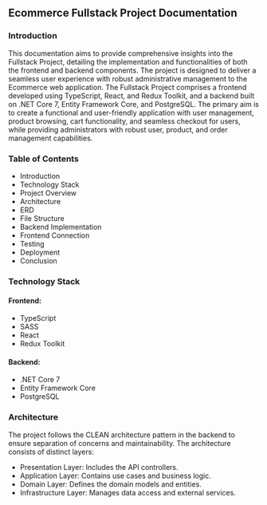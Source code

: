 ## Ecommerce Fullstack Project Documentation
### Introduction
This documentation aims to provide comprehensive insights into the Fullstack Project, detailing the implementation and functionalities of both the frontend and backend components. The project is designed to deliver a seamless user experience with robust administrative management to the Ecommerce web application. The Fullstack Project comprises a frontend developed using TypeScript, React, and Redux Toolkit, and a backend built on .NET Core 7, Entity Framework Core, and PostgreSQL. The primary aim is to create a functional and user-friendly application with user management, product browsing, cart functionality, and seamless checkout for users, while providing administrators with robust user, product, and order management capabilities.

### Table of Contents
- Introduction
- Technology Stack
- Project Overview
- Architecture
- ERD
- File Structure
- Backend Implementation
- Frontend Connection
- Testing
- Deployment
- Conclusion

### Technology Stack
#### Frontend:
- TypeScript
- SASS
- React
- Redux Toolkit
#### Backend:
- .NET Core 7
- Entity Framework Core
- PostgreSQL

### Architecture
The project follows the CLEAN architecture pattern in the backend to ensure separation of concerns and maintainability. The architecture consists of distinct layers:

- Presentation Layer: Includes the API controllers.
- Application Layer: Contains use cases and business logic.
- Domain Layer: Defines the domain models and entities.
- Infrastructure Layer: Manages data access and external services.